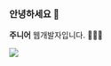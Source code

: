 ### 안녕하세요 👋

<p>
  <b>주니어</b> 웹개발자입니다. 👩🏻‍💻 <br>
</p>

<a href="https://github.com/2SunE"><img src="https://hits.seeyoufarm.com/api/count/incr/badge.svg?url=https%3A%2F%2Fgithub.com%2F2SunE&count_bg=%23D1D3FF&title_bg=%239A92FF&icon=iconify.svg&icon_color=%23FFFFFF&title=2SunE&edge_flat=false"/></a>
